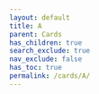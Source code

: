 ```yaml
---
layout: default
title: A
parent: Cards
has_children: true
search_exclude: true
nav_exclude: false
has_toc: true
permalink: /cards/A/
---
```

